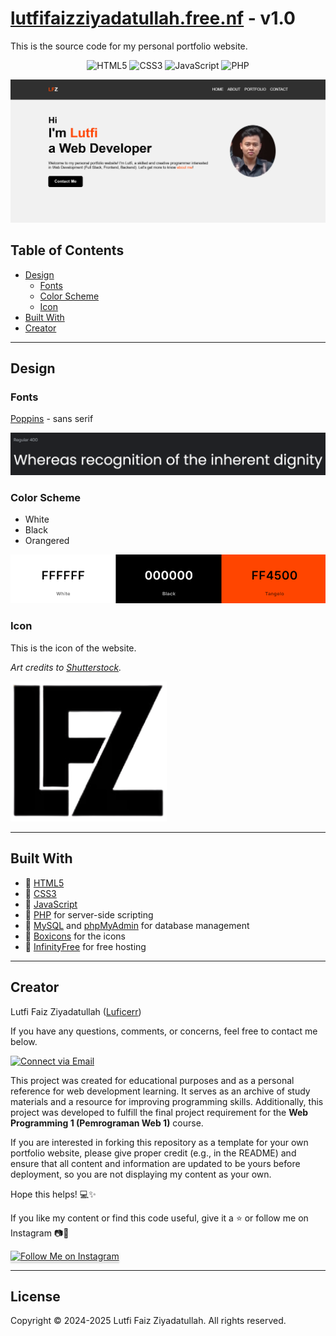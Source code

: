 # [lutfifaizziyadatullah.free.nf](https://lutfifaizziyadatullah.free.nf/) - v1.0

This is the source code for my personal portfolio website.

<p align="center">
    <img alt="HTML5" src="https://img.shields.io/badge/-HTML5-E44D26?style=flat&logo=html5&logoColor=white"/>
    <img alt="CSS3" src="https://img.shields.io/badge/-CSS3-2965f1?style=flat&logo=css3&logoColor=white"/>
    <img alt="JavaScript" src="https://img.shields.io/badge/-JavaScript-F0DB4F?style=flat&logo=javascript&logoColor=white"/>
    <img alt="PHP" src="https://img.shields.io/badge/-PHP-777BB4?style=flat&logo=php&logoColor=white"/>

</p>

<p align="center">
  <a href="https://lutfifaizziyadatullah.free.nf/"><img src="./img/preview2.png" width="700px" alt="landing page"></a>
</p>

## Table of Contents

- [Design](#design)
  - [Fonts](#fonts)
  - [Color Scheme](#color-scheme)
  - [Icon](#icon)
- [Built With](#built-with)
- [Creator](#creator)

---

## Design

### Fonts

[Poppins](https://fonts.google.com/specimen/Poppins) - sans serif

<img alt="Font Example Screenshot" src="./img/poppins.png">


### Color Scheme

- White
- Black
- Orangered

<a href="https://coolors.co/ffffff-000000-ff4500"><img alt="Color Palette Screenshot" src="./img/palette.png"></a>

### Icon

This is the icon of the website.

_Art credits to [Shutterstock](https://www.shutterstock.com/image-vector/lfz-initial-letter-monogram-logo-design-2308358511)._

<img alt="Icon" src="./img/logo3.png" width="250px">

---
## Built With

- 💙 [HTML5](https://www.w3schools.com/html/)
- 💜 [CSS3](https://www.w3schools.com/css/)
- 💙 [JavaScript](https://www.w3schools.com/js/DEFAULT.asp)
- 💜 [PHP](https://www.w3schools.com/php) for server-side scripting
- 💙 [MySQL](https://www.w3schools.com/mysql) and [phpMyAdmin](https://www.phpmyadmin.net/) for database management
- 💜 [Boxicons](https://boxicons.com/) for the icons
- 💙 [InfinityFree](https://www.infinityfree.net/) for free hosting

---

## Creator

Lutfi Faiz Ziyadatullah ([Luficerr](https://github.com/Luficerr))

If you have any questions, comments, or concerns, feel free to contact me below.

<p align="left">
  <a href="mailto:lutfifaizziyadatullah@gmail.com"> 
    <img alt="Connect via Email" src="https://img.shields.io/badge/Gmail-c14438?style=flat&logo=Gmail&logoColor=white" />
  </a>
</p>

This project was created for educational purposes and as a personal reference for web development learning. It serves as an archive of study materials and a resource for improving programming skills. Additionally, this project was developed to fulfill the final project requirement for the **Web Programming 1 (Pemrograman Web 1)** course.  

If you are interested in forking this repository as a template for your own portfolio website, please give proper credit (e.g., in the README) and ensure that all content and information are updated to be yours before deployment, so you are not displaying my content as your own.  

Hope this helps! 💻✨

If you like my content or find this code useful, give it a ⭐ or follow me on Instagram 📷💙  

<a href="https://www.instagram.com/lutfifaizziyadatullah" target="_blank">
    <img src="https://upload.wikimedia.org/wikipedia/commons/a/a5/Instagram_icon.png" alt="Follow Me on Instagram" style="height: 41px !important; width: 174px !important; box-shadow: 0px 3px 2px 0px rgba(190, 190, 190, 0.5) !important; -webkit-box-shadow: 0px 3px 2px 0px rgba(190, 190, 190, 0.5) !important;">
</a>

---

## License

Copyright &copy; 2024-2025 Lutfi Faiz Ziyadatullah. All rights reserved.
